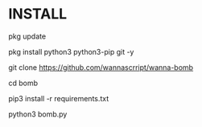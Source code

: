 # INSTALL
pkg update

pkg install python3 python3-pip git -y

git clone https://github.com/wannascrript/wanna-bomb

cd bomb

pip3 install -r requirements.txt

python3 bomb.py
